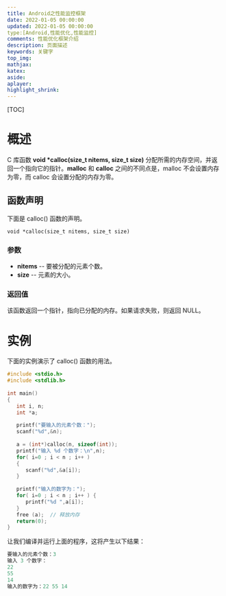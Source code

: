 ```yaml
---
title: Android之性能监控框架
date: 2022-01-05 00:00:00
updated: 2022-01-05 00:00:00
type:[Android,性能优化,性能监控]
comments: 性能优化框架介绍
description: 页面描述
keywords: 关键字
top_img:
mathjax:
katex:
aside:
aplayer:
highlight_shrink:
---
```


[TOC]





# 概述

C 库函数 **void \*calloc(size_t nitems, size_t size)** 分配所需的内存空间，并返回一个指向它的指针。**malloc** 和 **calloc** 之间的不同点是，malloc 不会设置内存为零，而 calloc 会设置分配的内存为零。

## 函数声明

下面是 calloc() 函数的声明。

```
void *calloc(size_t nitems, size_t size)
```

### 参数

- **nitems** -- 要被分配的元素个数。
- **size** -- 元素的大小。

### 返回值

该函数返回一个指针，指向已分配的内存。如果请求失败，则返回 NULL。



# 实例

下面的实例演示了 calloc() 函数的用法。

```c++
#include <stdio.h>
#include <stdlib.h>
 
int main()
{
   int i, n;
   int *a;
 
   printf("要输入的元素个数：");
   scanf("%d",&n);
 
   a = (int*)calloc(n, sizeof(int));
   printf("输入 %d 个数字：\n",n);
   for( i=0 ; i < n ; i++ ) 
   {
      scanf("%d",&a[i]);
   }
 
   printf("输入的数字为：");
   for( i=0 ; i < n ; i++ ) {
      printf("%d ",a[i]);
   }
   free (a);  // 释放内存
   return(0);
}
```

让我们编译并运行上面的程序，这将产生以下结果：

```c++
要输入的元素个数：3
输入 3 个数字：
22
55
14
输入的数字为：22 55 14
```

